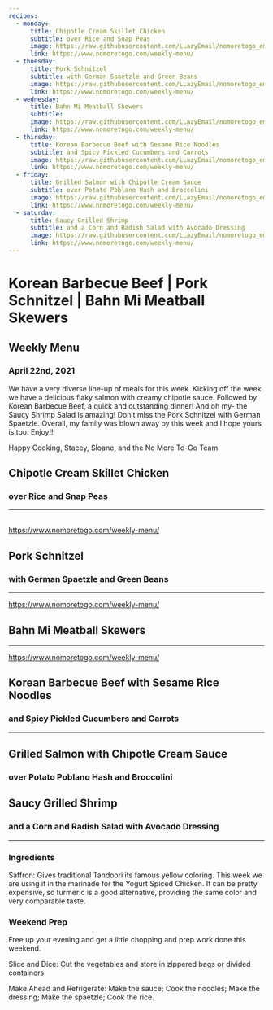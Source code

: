 ```yaml
---
recipes:
  - monday:
      title: Chipotle Cream Skillet Chicken
      subtitle: over Rice and Snap Peas
      image: https://raw.githubusercontent.com/LLazyEmail/nomoretogo_email_template/main/data/images/recipe1.jpeg
      link: https://www.nomoretogo.com/weekly-menu/
  - thuesday:
      title: Pork Schnitzel
      subtitle: with German Spaetzle and Green Beans
      image: https://raw.githubusercontent.com/LLazyEmail/nomoretogo_email_template/main/data/images/recipe2.jpeg
      link: https://www.nomoretogo.com/weekly-menu/
  - wednesday:
      title: Bahn Mi Meatball Skewers
      subtitle: 
      image: https://raw.githubusercontent.com/LLazyEmail/nomoretogo_email_template/main/data/images/recipe3.jpeg
      link: https://www.nomoretogo.com/weekly-menu/
  - thirsday:
      title: Korean Barbecue Beef with Sesame Rice Noodles
      subtitle: and Spicy Pickled Cucumbers and Carrots
      image: https://raw.githubusercontent.com/LLazyEmail/nomoretogo_email_template/main/data/images/recipe4.jpeg
      link: https://www.nomoretogo.com/weekly-menu/
  - friday:
      title: Grilled Salmon with Chipotle Cream Sauce
      subtitle: over Potato Poblano Hash and Broccolini
      image: https://raw.githubusercontent.com/LLazyEmail/nomoretogo_email_template/main/data/images/recipe5.jpeg
      link: https://www.nomoretogo.com/weekly-menu/
  - saturday:
      title: Saucy Grilled Shrimp   
      subtitle: and a Corn and Radish Salad with Avocado Dressing
      image: https://raw.githubusercontent.com/LLazyEmail/nomoretogo_email_template/main/data/images/recipe6.jpeg
      link: https://www.nomoretogo.com/weekly-menu/
---
```



# Korean Barbecue Beef | Pork Schnitzel | Bahn Mi Meatball Skewers


## Weekly Menu
### April 22nd, 2021

We have a very diverse line-up of meals for this week. Kicking off the week we have a delicious flaky salmon with creamy chipotle sauce. Followed by Korean Barbecue Beef, a quick and outstanding dinner! And oh my- the Saucy Shrimp Salad is amazing! Don’t miss the Pork Schnitzel with German Spaetzle. Overall, my family was blown away by this week and I hope yours is too. Enjoy!!

Happy Cooking, 
Stacey, Sloane, and the No More To-Go Team




      
[](https://www.nomoretogo.com/weekly-menu/)

[](https://raw.githubusercontent.com/LLazyEmail/nomoretogo_email_template/main/data/images/recipe1.jpeg)


## Chipotle Cream Skillet Chicken
### over Rice and Snap Peas


---





[]()  
[](https://raw.githubusercontent.com/LLazyEmail/nomoretogo_email_template/main/data/images/recipe2.jpeg)
https://www.nomoretogo.com/weekly-menu/   

## Pork Schnitzel
### with German Spaetzle and Green Beans

---



[]()
[](https://raw.githubusercontent.com/LLazyEmail/nomoretogo_email_template/main/data/images/recipe3.jpeg)
https://www.nomoretogo.com/weekly-menu/


## Bahn Mi Meatball Skewers


---
    
  
[]()
[](https://raw.githubusercontent.com/LLazyEmail/nomoretogo_email_template/main/data/images/recipe4.jpeg)

https://www.nomoretogo.com/weekly-menu/
      
## Korean Barbecue Beef with Sesame Rice Noodles
### and Spicy Pickled Cucumbers and Carrots



---

   
[](https://www.nomoretogo.com/weekly-menu/)
[](https://raw.githubusercontent.com/LLazyEmail/nomoretogo_email_template/main/data/images/recipe5.jpeg)

  
      
## Grilled Salmon with Chipotle Cream Sauce
### over Potato Poblano Hash and Broccolini





    
[](https://www.nomoretogo.com/weekly-menu/)
[](https://raw.githubusercontent.com/LLazyEmail/nomoretogo_email_template/main/data/images/recipe6.jpeg)

      
      
## Saucy Grilled Shrimp      
### and a Corn and Radish Salad with Avocado Dressing


---


### Ingredients

Saffron: Gives traditional Tandoori its famous yellow coloring. This week we are using it in the marinade for the Yogurt Spiced Chicken. It can be pretty expensive, so turmeric is a good alternative, providing the same color and very comparable taste.

### Weekend Prep

Free up your evening and get a little chopping and prep work done this weekend.

Slice and Dice: Cut the vegetables and store in zippered bags or divided containers.

Make Ahead and Refrigerate: Make the sauce; Cook the noodles; Make the dressing; Make the spaetzle; Cook the rice.